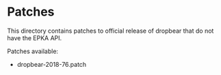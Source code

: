 # Patches
This directory contains patches to official release of dropbear that do not have
the EPKA API.

Patches available:

* dropbear-2018-76.patch
